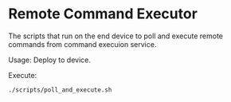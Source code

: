 # Remote Command Executor

The scripts that run on the end device to poll and execute remote
commands from command execuion service.

Usage:
Deploy to device.

Execute:

```
./scripts/poll_and_execute.sh
```

```

```
